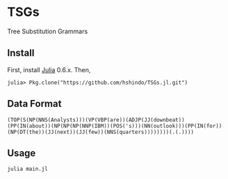 # TSGs
Tree Substitution Grammars

## Install
First, install [Julia](https://julialang.org/) 0.6.x.
Then,
```
julia> Pkg.clone("https://github.com/hshindo/TSGs.jl.git")
```

## Data Format
```
(TOP(S(NP(NNS(Analysts)))(VP(VBP(are))(ADJP(JJ(downbeat))(PP(IN(about))(NP(NP(NP(NNP(IBM))(POS('s)))(NN(outlook)))(PP(IN(for))(NP(DT(the))(JJ(next))(JJ(few))(NNS(quarters))))))))(.(.))))
```

## Usage
```
julia main.jl
```

